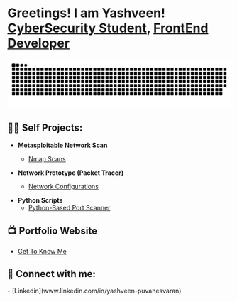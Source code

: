 <h1>Greetings! I am Yashveen! <br/><a href="https://github.com/iknowmyname">CyberSecurity Student</a>, <a href="https://www.linkedin.com/in/joshmadakor/">FrontEnd Developer</a></h1>

<div align="center">
  <img  src="https://github.com/1999AZZAR/1999AZZAR/blob/main/resources/img/grid-snake.svg"
       alt="snake" /></a>
</div>




<h2>👨‍💻 Self Projects:</h2>

<!--
- <b>Home Lab</b>
  - [Setting Up A Home Lab](https://github.com/joshmadakor1/Algorithms-Practice)
- <b>Exploiting Vulnerable Virtual Machine</b>
  - [Hacking Mr Robot](https://github.com/joshmadakor1/4chan-Image-Analysis-Middleware-C964) <b><i>(Potentially NSFW)</b></i>
  -->
- <b>Metasploitable Network Scan</b>
  - [Nmap Scans](https://github.com/Iknowmyname/Nmap-Scans-M2)
  <!-- - [Exploiting Found CVEs)](https://github.com/joshmadakor1/Jwipe.PowerShell)
  - [Scanning with Nessus](https://github.com/joshmadakor1/AD_PS) -->

- <b>Network Prototype (Packet Tracer)</b>
  - [Network Configurations](https://github.com/Iknowmyname/Network_Prototype)
 <!-- - [SSH & Port Security](https://github.com/joshmadakor1/DecrypterPOC)
  - [ACL Configuration](https://github.com/joshmadakor1/Key-Logger-With-Email) -->
- <b>Python Scripts </b>
  - [Python-Based Port Scanner](https://github.com/Iknowmyname/Python-Based-Port-Scanner)

<h2>📺 Portfolio Website</h2>

- [Get To Know Me]( https://iknowmyname.github.io/)


<h2> 🤳 Connect with me:</h2>
- [Linkedin](www.linkedin.com/in/yashveen-puvanesvaran)

[linkedin]: https://linkedin.com/in/joshmadakor

<!--
**joshmadakor1/joshmadakor1** is a ✨ _special_ ✨ repository because its `README.md` (this file) appears on your GitHub profile.

Here are some ideas to get you started:

- 🔭 I’m currently working on ...
- 🌱 I’m currently learning ...
- 👯 I’m looking to collaborate on ...
- 🤔 I’m looking for help with ...
- 💬 Ask me about ...
- 📫 How to reach me: ...
- 😄 Pronouns: ...
- ⚡ Fun fact: ...
-->
